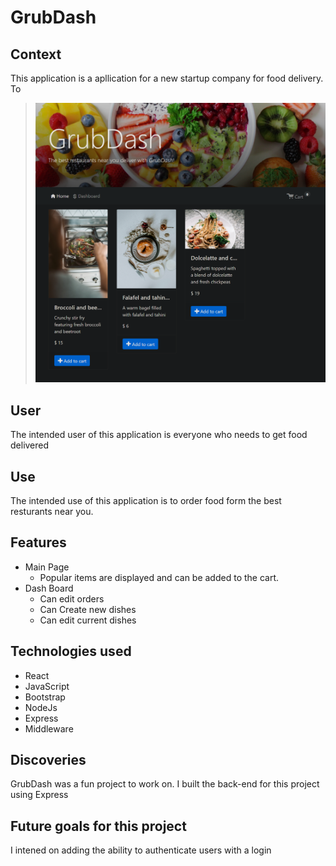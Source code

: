 # GrubDash

## Context
This application is a apllication for a new startup company for food delivery. To 
 
>  ![screenshot](/GrubDash.png)

## User 
The intended user of this application is everyone who needs to get food delivered

## Use
The intended use of this application is to order food form the best resturants near you.

## Features
* Main Page
  * Popular items are displayed and can be added to the cart.
* Dash Board
  * Can edit orders
  * Can Create new dishes
  * Can edit current dishes


## Technologies used
* React
* JavaScript
* Bootstrap
* NodeJs
* Express
* Middleware

## Discoveries
GrubDash was a fun project to work on. I built the back-end for this project using Express

## Future goals for this project
I intened on adding the ability to authenticate users with a login
